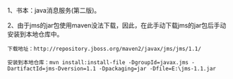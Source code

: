 1、书本：java消息服务(第二版)。

2、由于jms的jar包使用maven没法下载，因此，在此手动下载jms的jar包后手动安装到本地仓库中。

	下载地址：http://repository.jboss.org/maven2/javax/jms/jms/1.1/
	
	安装到本地仓库：mvn install:install-file -DgroupId=javax.jms -DartifactId=jms-Dversion=1.1 -Dpackaging=jar -Dfile=E:\jms-1.1.jar
